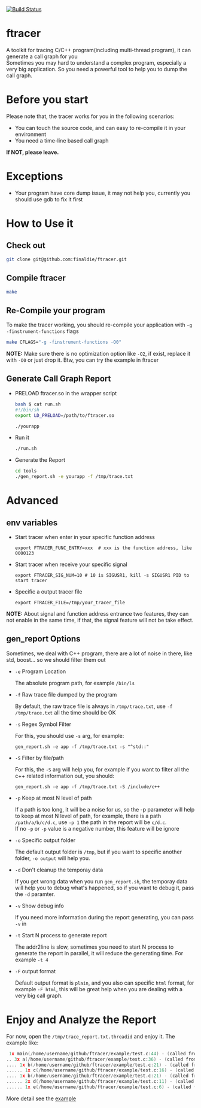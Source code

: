 [![Build Status](https://travis-ci.org/finaldie/ftracer.svg?branch=master)](https://travis-ci.org/finaldie/ftracer)

ftracer
======

A toolkit for tracing C/C++ program(including multi-thread program), it can generate a call graph for you<br>
Sometimes you may hard to understand a complex program, especially a very big application. So you need a powerful tool to help you to dump the call graph.

# Before you start
Please note that, the tracer works for you in the following scenarios:
* You can touch the source code, and can easy to re-compile it in your environment
* You need a time-line based call graph

**If NOT, please leave.**

# Exceptions
* Your program have core dump issue, it may not help you, currently you should use gdb to fix it first

# How to Use it
## Check out
```bash
git clone git@github.com:finaldie/ftracer.git
```

## Compile ftracer
```bash
make
```

## Re-Compile your program
To make the tracer working, you should re-compile your application with `-g -finstrument-functions` flags
```bash
make CFLAGS="-g -finstrument-functions -O0"
```

**NOTE:** Make sure there is no optimization option like `-O2`, if exist, replace it with `-O0` or just drop it. Btw, you can try the example in ftracer

## Generate Call Graph Report
* PRELOAD ftracer.so in the wrapper script
    ```bash
    bash $ cat run.sh
    #!/bin/sh
    export LD_PRELOAD=/path/to/ftracer.so

    ./yourapp
    ```

* Run it
    ```bash
    ./run.sh
    ```

* Generate the Report
    ```bash
    cd tools
    ./gen_report.sh -e yourapp -f /tmp/trace.txt
    ```

# Advanced
## env variables
* Start tracer when enter in your specific function address
    ```
    export FTRACER_FUNC_ENTRY=xxx  # xxx is the function address, like 0000123
    ```

* Start tracer when receive your specific signal
    ```
    export FTRACER_SIG_NUM=10 # 10 is SIGUSR1, kill -s SIGUSR1 PID to start tracer
    ```

* Specific a output tracer file
    ```
    export FTRACER_FILE=/tmp/your_tracer_file
    ```

**NOTE:** About signal and function address entrance two features, they can not enable in the same time, if that, the signal feature will not be take effect.

## gen_report Options
Sometimes, we deal with C++ program, there are a lot of noise in there, like std,
boost... so we should filter them out

* `-e` Program Location

    The absolute program path, for example `/bin/ls`
* `-f` Raw trace file dumped by the program

    By default, the raw trace file is always in `/tmp/trace.txt`, use `-f /tmp/trace.txt` all the time should be OK
* `-s` Regex Symbol Filter

    For this, you should use `-s` arg, for example:
    ```
    gen_report.sh -e app -f /tmp/trace.txt -s "^std::"
    ```
* `-S` Filter by file/path

    For this, the `-S` arg will help you, for example if you want to filter all the c++ related information out, you should:
    ```
    gen_report.sh -e app -f /tmp/trace.txt -S /include/c++
    ```
* `-p` Keep at most N level of path

    If a path is too long, it will be a noise for us, so the -p parameter will help to keep at most N level of path, for example, there is a path `/path/a/b/c/d.c`, use `-p 1` the path in the report will be `c/d.c`.<br>
    If no `-p` or `-p` value is a negative number, this feature will be ignore

* `-o` Specific output folder

    The default output folder is `/tmp`, but if you want to specific another folder, 
    `-o output` will help you.

* `-d` Don't cleanup the temporay data

    If you get wrong data when you run `gen_report.sh`, the temporay data will help you to debug what's happened, so if you want to debug it, pass the `-d` paramter.

* `-v` Show debug info

    If you need more information during the report generating, you can pass `-v` in

* `-t` Start N process to generate report

    The addr2line is slow, sometimes you need to start N process to generate the report in parallel, it will reduce the generating time. For example `-t 4`

* `-F` output format

    Default output format is `plain`, and you also can specific `html` format, for example `-F html`, this will be great help when you are dealing with a very big call graph.

# Enjoy and Analyze the Report
For now, open the `/tmp/trace_report.txt.threadid` and enjoy it. The example like:
```c
 1x main(/home/username/github/ftracer/example/test.c:44) - (called from ??:0)
.. 3x a(/home/username/github/ftracer/example/test.c:36) - (called from test.c:45)
.... 1x b(/home/username/github/ftracer/example/test.c:21) - (called from test.c:39)
...... 1x c(/home/username/github/ftracer/example/test.c:16) - (called from test.c:25)
.... 1x b(/home/username/github/ftracer/example/test.c:21) - (called from test.c:39)
...... 2x d(/home/username/github/ftracer/example/test.c:11) - (called from test.c:27)
...... 1x e(/home/username/github/ftracer/example/test.c:6) - (called from test.c:31)
```

More detail see the [example][1]

[1]: https://github.com/finaldie/ftracer/tree/master/example
